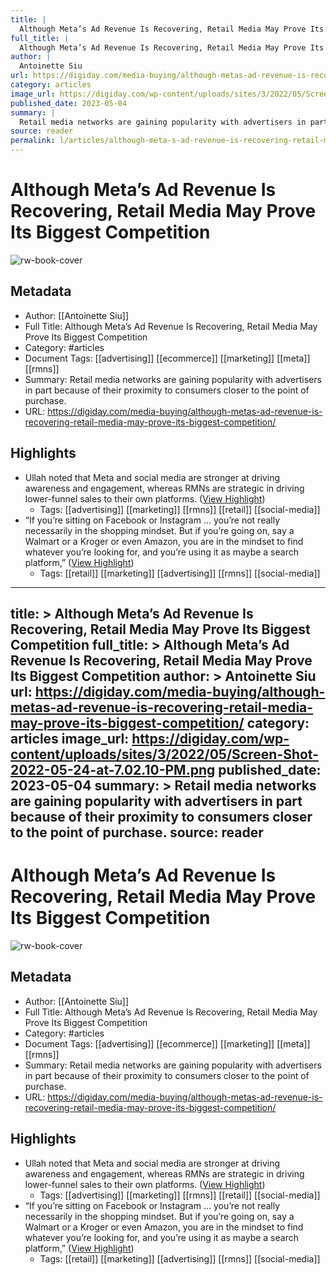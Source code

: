 ```yaml
---
title: |
  Although Meta’s Ad Revenue Is Recovering, Retail Media May Prove Its Biggest Competition
full_title: |
  Although Meta’s Ad Revenue Is Recovering, Retail Media May Prove Its Biggest Competition
author: |
  Antoinette Siu
url: https://digiday.com/media-buying/although-metas-ad-revenue-is-recovering-retail-media-may-prove-its-biggest-competition/
category: articles
image_url: https://digiday.com/wp-content/uploads/sites/3/2022/05/Screen-Shot-2022-05-24-at-7.02.10-PM.png
published_date: 2023-05-04
summary: |
  Retail media networks are gaining popularity with advertisers in part because of their proximity to consumers closer to the point of purchase.
source: reader
permalink: l/articles/although-meta-s-ad-revenue-is-recovering-retail-media-may-prove-its-biggest-competition
---
```

# Although Meta’s Ad Revenue Is Recovering, Retail Media May Prove Its Biggest Competition

![rw-book-cover](https://digiday.com/wp-content/uploads/sites/3/2022/05/Screen-Shot-2022-05-24-at-7.02.10-PM.png)

## Metadata
- Author: [[Antoinette Siu]]
- Full Title: Although Meta’s Ad Revenue Is Recovering, Retail Media May Prove Its Biggest Competition
- Category: #articles
- Document Tags: [[advertising]] [[ecommerce]] [[marketing]] [[meta]] [[rmns]] 
- Summary: Retail media networks are gaining popularity with advertisers in part because of their proximity to consumers closer to the point of purchase.
- URL: https://digiday.com/media-buying/although-metas-ad-revenue-is-recovering-retail-media-may-prove-its-biggest-competition/

## Highlights
- Ullah noted that Meta and social media are stronger at driving awareness and engagement, whereas RMNs are strategic in driving lower-funnel sales to their own platforms. ([View Highlight](https://read.readwise.io/read/01h1kfr04deqpp2z6qdvae0ppa))
    - Tags: [[advertising]] [[marketing]] [[rmns]] [[retail]] [[social-media]] 
- “If you’re sitting on Facebook or Instagram … you’re not really necessarily in the shopping mindset. But if you’re going on, say a Walmart or a Kroger or even Amazon, you are in the mindset to find whatever you’re looking for, and you’re using it as maybe a search platform,” ([View Highlight](https://read.readwise.io/read/01h1kfs4d4f6ydcxqaag4xpxe0))
    - Tags: [[retail]] [[marketing]] [[advertising]] [[rmns]] [[social-media]] 


---
title: >
  Although Meta’s Ad Revenue Is Recovering, Retail Media May Prove Its Biggest Competition
full_title: >
  Although Meta’s Ad Revenue Is Recovering, Retail Media May Prove Its Biggest Competition
author: >
  Antoinette Siu
url: https://digiday.com/media-buying/although-metas-ad-revenue-is-recovering-retail-media-may-prove-its-biggest-competition/
category: articles
image_url: https://digiday.com/wp-content/uploads/sites/3/2022/05/Screen-Shot-2022-05-24-at-7.02.10-PM.png
published_date: 2023-05-04
summary: >
  Retail media networks are gaining popularity with advertisers in part because of their proximity to consumers closer to the point of purchase.
source: reader
---
# Although Meta’s Ad Revenue Is Recovering, Retail Media May Prove Its Biggest Competition

![rw-book-cover](https://digiday.com/wp-content/uploads/sites/3/2022/05/Screen-Shot-2022-05-24-at-7.02.10-PM.png)

## Metadata
- Author: [[Antoinette Siu]]
- Full Title: Although Meta’s Ad Revenue Is Recovering, Retail Media May Prove Its Biggest Competition
- Category: #articles
- Document Tags: [[advertising]] [[ecommerce]] [[marketing]] [[meta]] [[rmns]] 
- Summary: Retail media networks are gaining popularity with advertisers in part because of their proximity to consumers closer to the point of purchase.
- URL: https://digiday.com/media-buying/although-metas-ad-revenue-is-recovering-retail-media-may-prove-its-biggest-competition/

## Highlights
- Ullah noted that Meta and social media are stronger at driving awareness and engagement, whereas RMNs are strategic in driving lower-funnel sales to their own platforms. ([View Highlight](https://read.readwise.io/read/01h1kfr04deqpp2z6qdvae0ppa))
    - Tags: [[advertising]] [[marketing]] [[rmns]] [[retail]] [[social-media]] 
- “If you’re sitting on Facebook or Instagram … you’re not really necessarily in the shopping mindset. But if you’re going on, say a Walmart or a Kroger or even Amazon, you are in the mindset to find whatever you’re looking for, and you’re using it as maybe a search platform,” ([View Highlight](https://read.readwise.io/read/01h1kfs4d4f6ydcxqaag4xpxe0))
    - Tags: [[retail]] [[marketing]] [[advertising]] [[rmns]] [[social-media]] 


